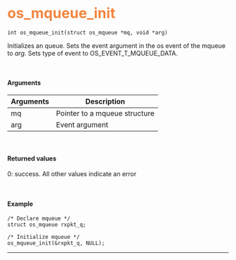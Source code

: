 ## <font color="#F2853F" style="font-size:24pt">os_mqueue_init</font>

```no-highlight
int os_mqueue_init(struct os_mqueue *mq, void *arg)
```
Initializes an queue. Sets the event argument in the os event of the mqueue to *arg*. Sets type of event to OS_EVENT_T_MQUEUE_DATA.

<br>

#### Arguments

| Arguments | Description |
|-----------|-------------|
| mq | Pointer to a mqueue structure  |
| arg | Event argument |

<br>

#### Returned values

0: success. All other values indicate an error

<br>

#### Example

```no-highlight
/* Declare mqueue */
struct os_mqueue rxpkt_q;

/* Initialize mqueue */
os_mqueue_init(&rxpkt_q, NULL);
```

---------------------
